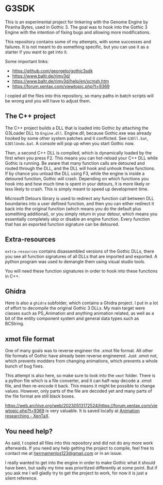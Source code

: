 # G3SDK

This is an experimental project for tinkering with the Genome Engine by Piranha Bytes, used in Gothic 3. The goal was to hook into the Gothic 3 Engine with the intention of fixing bugs and allowing more modifications.

This repository contains some of my attempts, with some successes and failures. It is not meant to do something specific, but you can use it as a starter if you want to get into it.

Some important links:
 - https://github.com/georgeto/gothic3sdk
 - https://www.baltr.de/rimy3d/
 - https://www.baltr.de/rimy3d/help/en/xcmsh.htm
 - https://forum.xentax.com/viewtopic.php?t=9369

I copied all the files into this repository, so many paths in batch scripts will be wrong and you will have to adjust them.

## The C++ project 

The C++ project builds a DLL that is loaded into Gothic by attaching the G3Loader DLL to `Engine.dll`. Engine.dll, because Gothic.exe was already hooked by some other system patches and it conflicted. See `G3Dll.bat`, `G3DllUndo.bat`. A console will pop up when you start Gothic now.

Then, a second C++ DLL is compiled, which is dynamically loaded by the first when you press F2. This means you can hot-reload your C++ DLL while Gothic is running. Be aware that many function calls are detoured and routed through the DLL, and the DLL will hook and unhook these functions. If by chance you unload the DLL using F3, while the engine is inside a detoured function, Gothic will crash. Depending on which functions you hook into and how much time is spent in your detours, it is more likely or less likely to crash. This is simply meant to speed up development time.

Microsoft Detours library is used to redirect any function call between DLL boundaries into a user defined function, and then you can either redirect it back into the original function (which means you do the default plus something additional), or you simply return in your detour, which means you essentially completely skip or disable an engine function. Every function that has an exported function signature can be detoured.

## Extra-resources

`extra-resources` contains disassembled versions of the Gothic DLLs, there you see all function signatures of all DLLs that are imported and exported. A python program was used to demangle them using visual studio tools.

You will need these function signatures in order to hook into these functions in C++.

## Ghidra

Here is also a `ghidra` subfolder, which contains a Ghidra project. I put in a lot of effort to decompile the original Gothic 3 DLLs. My main target were classes such as PS_Animation and anything animation related, as well as a bit of the entity component system and general data types such as BCString.

## xmot file format

One of many goals was to reverse engineer the .xmot file format. All other file formats of Gothic have already been reverse engineered. Just .xmot not, which prevents modders from changing animations, which prevents a whole bunch of bug fixes.

This attempt is also here, so make sure to look into the `xmot` folder. There is a python file which is a file converter, and it can half-way decode a .xmot file, and then re-encode it back. This means it might be possible to change values. However, only parts of the file are decoded yet and many parts of the file format are still black boxes.

https://web.archive.org/web/20230513172524/https://forum.xentax.com/viewtopic.php?t=9369 is very valuable.
It is saved locally at [Animation researching - XenTaX](xmot/animation_researching_xentax.htm).

## You need help?

As said, I copied all files into this repository and did not do any more work afterwards. If you need any help getting the project to compile, feel free to contact me at herrnamenlos123@gmail.com or in an issue. 

I really wanted to get into the engine in order to make Gothic what it should have been, but sadly my time was prioritized differently at some point. But if you ask me I will gladly try to get the project to work, for now it is just a silent reference.
